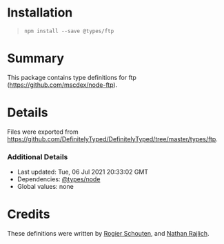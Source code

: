 # Installation
> `npm install --save @types/ftp`

# Summary
This package contains type definitions for ftp (https://github.com/mscdex/node-ftp).

# Details
Files were exported from https://github.com/DefinitelyTyped/DefinitelyTyped/tree/master/types/ftp.

### Additional Details
 * Last updated: Tue, 06 Jul 2021 20:33:02 GMT
 * Dependencies: [@types/node](https://npmjs.com/package/@types/node)
 * Global values: none

# Credits
These definitions were written by [Rogier Schouten](https://github.com/rogierschouten), and [Nathan Rajlich](https://github.com/TooTallNate).
